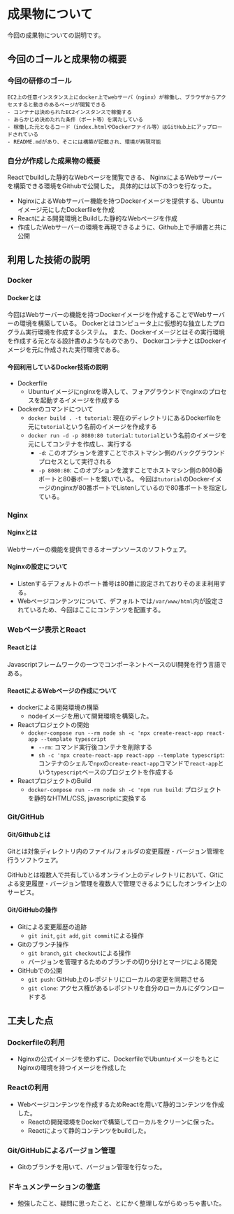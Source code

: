 # 成果物について
今回の成果物についての説明です。

## 今回のゴールと成果物の概要
### 今回の研修のゴール
```
EC2上の任意インスタンス上にdocker上でwebサーバ（nginx）が稼働し、ブラウザからアクセスすると動きのあるページが閲覧できる
- コンテナは決められたEC2インスタンスで稼働する
- あらかじめ決めたれた条件（ポート等）を満たしている
- 稼働した元となるコード（index.htmlやDockerファイル等）はGitHub上にアップロードされている
- README.mdがあり、そこには構築が記載され、環境が再現可能
```
### 自分が作成した成果物の概要
Reactでbuildした静的なWebページを閲覧できる、
NginxによるWebサーバーを構築できる環境をGithubで公開した。
具体的には以下の3つを行なった。
- NginxによるWebサーバー機能を持つDockerイメージを提供する、Ubuntuイメージ元にしたDockerfileを作成
- Reactによる開発環境とBuildした静的なWebページを作成
- 作成したWebサーバーの環境を再現できるように、Github上で手順書と共に公開

## 利用した技術の説明
### Docker
#### Dockerとは
今回はWebサーバーの機能を持つDockerイメージを作成することでWebサーバーの環境を構築している。
Dockerとはコンピュータ上に仮想的な独立したプログラム実行環境を作成するシステム。
また、Dockerイメージとはその実行環境を作成する元となる設計書のようなものであり、
DockerコンテナとはDockerイメージを元に作成された実行環境である。

#### 今回利用しているDocker技術の説明
- Dockerfile
  - Ubuntuイメージにnginxを導入して、フォアグラウンドでnginxのプロセスを起動するイメージを作成する
- Dockerのコマンドについて
  - `docker build . -t tutorial`: 現在のディレクトリにあるDockerfileを元に`tutorial`という名前のイメージを作成する
  - `docker run -d -p 8080:80 tutorial`: `tutorial`という名前のイメージを元にしてコンテナを作成し、実行する
    - `-d`: このオプションを渡すことでホストマシン側のバックグラウンドプロセスとして実行される
    - `-p 8080:80`: このオプションを渡すことでホストマシン側の8080番ポートと80番ポートを繋いでいる。
    今回は`tutorial`のDockerイメージのnginxが80番ポートでListenしているので80番ポートを指定している。

### Nginx
#### Nginxとは
Webサーバーの機能を提供できるオープンソースのソフトウェア。

#### Nginxの設定について
- Listenするデフォルトのポート番号は80番に設定されておりそのまま利用する。
- Webページコンテンツについて、デフォルトでは`/var/www/html`内が設定されているため、今回はここにコンテンツを配置する。

### Webページ表示とReact
#### Reactとは
Javascriptフレームワークの一つでコンポーネントベースのUI開発を行う言語である。

#### ReactによるWebページの作成について
- dockerによる開発環境の構築
  - nodeイメージを用いて開発環境を構築した。
- Reactプロジェクトの開始
  - `docker-compose run --rm node sh -c 'npx create-react-app react-app --template typescript`
    - `--rm`: コマンド実行後コンテナを削除する
    - `sh -c 'npx create-react-app react-app --template typescript`: 
    コンテナのシェルで`npx`の`create-react-app`コマンドで`react-app`という`typescript`ベースのプロジェクトを作成する
- ReactプロジェクトのBuild
  - `docker-compose run --rm node sh -c 'npm run build`:
  プロジェクトを静的なHTML/CSS, javascriptに変換する

### Git/GitHub
#### Git/Githubとは
Gitとは対象ディレクトリ内のファイル/フォルダの変更履歴・バージョン管理を行うソフトウェア。

GitHubとは複数人で共有しているオンライン上のディレクトリにおいて、Gitによる変更履歴・バージョン管理を複数人で管理できるようにしたオンライン上のサービス。

#### Git/GitHubの操作
- Gitによる変更履歴の追跡
  - `git init`, `git add`, `git commit`による操作
- Gitのブランチ操作
  - `git branch`, `git checkout`による操作
  - バージョンを管理するためのブランチの切り分けとマージによる開発
- GitHubでの公開
  - `git push`: GitHub上のレポジトリにローカルの変更を同期させる
  - `git clone`: アクセス権があるレポジトリを自分のローカルにダウンロードする

## 工夫した点
### Dockerfileの利用
- Nginxの公式イメージを使わずに、DockerfileでUbuntuイメージをもとにNginxの環境を持つイメージを作成した

### Reactの利用
- Webページコンテンツを作成するためReactを用いて静的コンテンツを作成した。
  - Reactの開発環境をDockerで構築してローカルをクリーンに保った。
  - Reactによって静的コンテンツをbuildした。

### Git/GitHubによるバージョン管理
- Gitのブランチを用いて、バージョン管理を行なった。

### ドキュメンテーションの徹底
- 勉強したこと、疑問に思ったこと、とにかく整理しながらめっちゃ書いた。